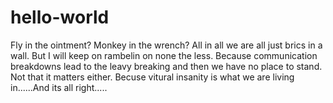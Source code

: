 # hello-world
Fly in the ointment? Monkey in the wrench? 
All in all we are all just brics in a wall. But I will keep on rambelin on none the less. Because communication breakdowns lead to the leavy breaking and then we have no place to stand. Not that it matters either. Becuse vitural insanity is what we are living in......And its all right..... 
